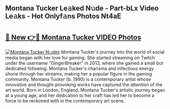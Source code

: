 ## Montana Tucker Le𝚊ked N𝚞de - Part-bLx Video Le𝚊ks - Hot Onlyf𝚊ns Photos Nt4aE

# <h2><a href="http://ac11922.deff.icu/?id=Montana+Tucker">🔗 New 👉🔴 Montana Tucker VIDEO Photos</a></h2>

[![Montana Tucker N𝚞des](https://i.imgur.com/rIISA9y.gif)](http://ac11922.deff.icu/?id=Montana+Tucker)
Montana Tucker's journey into the world of social media began with her love for gaming. She started streaming on Twitch under the username "GingerBreaker" in 2013, where she gained a small but dedicated following. Montana Tucker's charisma and infectious energy shone through her streams, making her a popular figure in the gaming community. Montana Tucker (b. 1990) is a contemporary artist whose innovative and thought-provoking works have captured the attention of the art world. Born in London, England, Montana Tucker's artistic journey began at a young age, and her dedication to her craft has led her to become a force to be reckoned with in the contemporary art scene.
